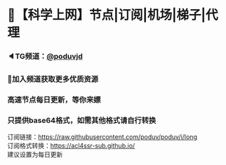 # 🚀【科学上网】节点|订阅|机场|梯子|代理
### 🔈TG频道：[@poduvjd](https://t.me/poduvjd/) 
### 🔔加入频道获取更多优质资源<br />
### 高速节点每日更新，等你来嫖<br />
### 只提供base64格式，如需其他格式请自行转换
订阅链接：https://raw.githubusercontent.com/poduv/poduv/i/long<br />
订阅格式转换：https://acl4ssr-sub.github.io/<br />
建议设置为每日更新
